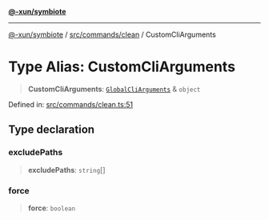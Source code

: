[**@-xun/symbiote**](../../../../README.md)

***

[@-xun/symbiote](../../../../README.md) / [src/commands/clean](../README.md) / CustomCliArguments

# Type Alias: CustomCliArguments

> **CustomCliArguments**: [`GlobalCliArguments`](../../../configure/type-aliases/GlobalCliArguments.md) & `object`

Defined in: [src/commands/clean.ts:51](https://github.com/Xunnamius/symbiote/blob/48e09e2e30168e7f5b981dba3e3d2806204a176e/src/commands/clean.ts#L51)

## Type declaration

### excludePaths

> **excludePaths**: `string`[]

### force

> **force**: `boolean`
